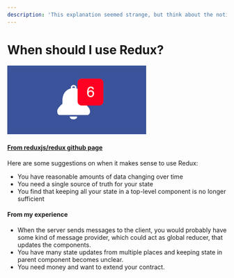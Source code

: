 ```yaml
---
description: 'This explanation seemed strange, but think about the notifications'
---
```


# When should I use Redux?

![](.gitbook/assets/image%20%286%29.png)

#### [From reduxjs/redux github page](https://github.com/reduxjs/redux#before-proceeding-further)

Here are some suggestions on when it makes sense to use Redux:

* You have reasonable amounts of data changing over time
* You need a single source of truth for your state
* You find that keeping all your state in a top-level component is no longer sufficient

#### From my experience

* When the server sends messages to the client, you would probably have some kind of message provider, which could act as global reducer, that updates the components.
* You have many state updates from multiple places and keeping state in parent component becomes unclear.
* You need money and want to extend your contract.

